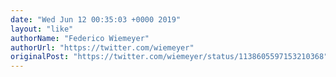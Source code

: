 ```yaml
---
date: "Wed Jun 12 00:35:03 +0000 2019"
layout: "like"
authorName: "Federico Wiemeyer"
authorUrl: "https://twitter.com/wiemeyer"
originalPost: "https://twitter.com/wiemeyer/status/1138605597153210368"
---
```

